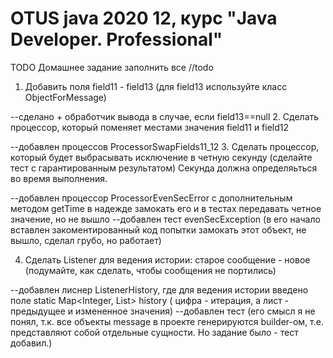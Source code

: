 # OTUS java 2020 12, курс "Java Developer. Professional"

TODO
Домашнее задание
заполнить все //todo

1. Добавить поля field11 - field13 (для field13 используйте класс ObjectForMessage)

--сделано + обработчик вывода в случае, если field13==null
2. Сделать процессор, который поменяет местами значения field11 и field12

--добавлен процессов ProcessorSwapFields11_12
3. Сделать процессор, который будет выбрасывать исключение в четную секунду (сделайте тест с гарантированным результатом)
        Секунда должна определяьться во время выполнения.
        
--добавлен процессор ProcessorEvenSecError с дополнительным методом getTime в надежде замокать его и в тестах передавать четное значение, но не вышло
--добавлен тест evenSecException (в его начало вставлен закоментированный код попытки замокать этот объект, не вышло, сделал грубо, но работает)

4. Сделать Listener для ведения истории: старое сообщение - новое (подумайте, как сделать, чтобы сообщения не портились)

--добавлен лиснер ListenerHistory, где для ведения истории введено поле static Map<Integer, List<Message>> history ( цифра - итерация, а лист - предыдущее и измененное значения)
--добавлен тест (его смысл я не понял, т.к. все объекты message в проекте генерируются builder-ом, т.е. представляют собой отдельные сущности. Но задание было - тест добавил.)
